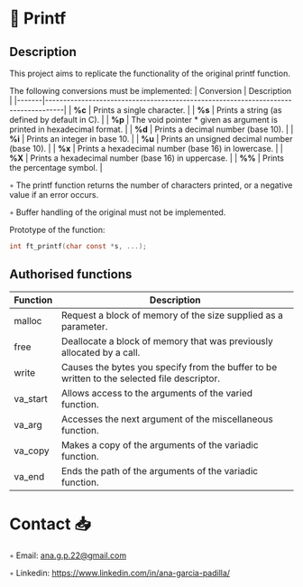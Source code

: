 # 📝 Printf

## Description 

This project aims to replicate the functionality of the original printf function.

The following conversions must be implemented:
| Conversion  | Description														 			|
|-------|-----------------------------------------------------------------------------------|
| **%c** | Prints a single character.       													|
| **%s** | Prints a string (as defined by default in C).											|
| **%p** | The void pointer * given as argument is printed in hexadecimal format.								|
| **%d** | Prints a decimal number (base 10).																	|
| **%i** | Prints an integer in base 10.               											|
| **%u** | Prints an unsigned decimal number (base 10).               									|
| **%x** | Prints a hexadecimal number (base 16) in lowercase.                				|
| **%X** | Prints a hexadecimal number (base 16) in uppercase.                				|
| **%%** | Prints the percentage symbol.                 											|

◦ The printf function returns the number of characters printed, or a negative value if an error occurs.

◦ Buffer handling of the original must not be implemented.

Prototype of the function:

```C
int ft_printf(char const *s, ...);
```

## Authorised functions 

| Function | Description |
|-------|-----------------------------------------------------------------------------------|
| malloc | Request a block of memory of the size supplied as a parameter.     													|
| free | Deallocate a block of memory that was previously allocated by a call. 											|
| write | Causes the bytes you specify from the buffer to be written to the selected file descriptor.								|
| va_start | Allows access to the arguments of the varied function.														|
| va_arg | Accesses the next argument of the miscellaneous function.               											|
| va_copy | Makes a copy of the arguments of the variadic function.               									|
| va_end | Ends the path of the arguments of the variadic function.

# Contact 📥

◦ Email: ana.g.p.22@gmail.com

◦ Linkedin: https://www.linkedin.com/in/ana-garcia-padilla/
